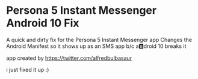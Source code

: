 # Persona 5 Instant Messenger Android 10 Fix
A quick and dirty fix for the Persona 5 Instant Messenger app
Changes the Android Manifest so it shows up as an SMS app b/c a🅱️droid 10 breaks it


app created by https://twitter.com/alfredbulbasaur

i just fixed it up :)
